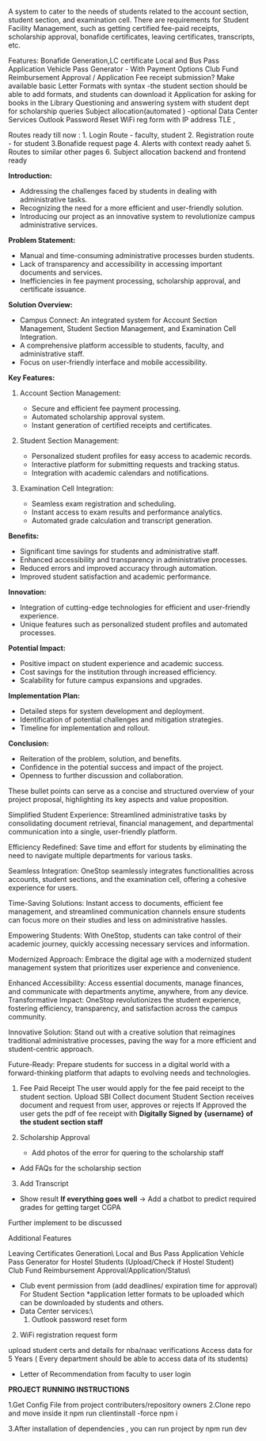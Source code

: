 A system to cater to the needs of students related to the account section, student section, and examination cell. There are requirements for Student Facility Management, such as getting certified fee-paid receipts, scholarship approval, bonafide certificates, leaving certificates, transcripts, etc.


Features:
Bonafide Generation,LC certificate
Local and Bus Pass Application
Vehicle Pass Generator - With Payment Options
Club Fund Reimbursement Approval / Application
Fee receipt submission?
Make available basic Letter Formats with syntax -the student section should be able to add formats, and students can download it
Application for asking for books in the Library
Questioning and answering system with student dept for scholarship queries
Subject allocation(automated ) -optional
Data Center Services
Outlook Password Reset
WiFi reg form with IP address
TLE ,

Routes ready till now : 
	1. Login Route - faculty, student
	2. Registration route - for student
	3.Bonafide request page 
	4. Alerts with context ready aahet
	5. Routes to similar other pages
	6. Subject allocation backend and frontend ready


**Introduction:**
- Addressing the challenges faced by students in dealing with administrative tasks.
- Recognizing the need for a more efficient and user-friendly solution.
- Introducing our project as an innovative system to revolutionize campus administrative services.

**Problem Statement:**
- Manual and time-consuming administrative processes burden students.
- Lack of transparency and accessibility in accessing important documents and services.
- Inefficiencies in fee payment processing, scholarship approval, and certificate issuance.

**Solution Overview:**
- Campus Connect: An integrated system for Account Section Management, Student Section Management, and Examination Cell Integration.
- A comprehensive platform accessible to students, faculty, and administrative staff.
- Focus on user-friendly interface and mobile accessibility.

**Key Features:**
1. Account Section Management:
   - Secure and efficient fee payment processing.
   - Automated scholarship approval system.
   - Instant generation of certified receipts and certificates.

2. Student Section Management:
   - Personalized student profiles for easy access to academic records.
   - Interactive platform for submitting requests and tracking status.
   - Integration with academic calendars and notifications.

3. Examination Cell Integration:
   - Seamless exam registration and scheduling.
   - Instant access to exam results and performance analytics.
   - Automated grade calculation and transcript generation.

**Benefits:**
- Significant time savings for students and administrative staff.
- Enhanced accessibility and transparency in administrative processes.
- Reduced errors and improved accuracy through automation.
- Improved student satisfaction and academic performance.

**Innovation:**
- Integration of cutting-edge technologies for efficient and user-friendly experience.
- Unique features such as personalized student profiles and automated processes.

**Potential Impact:**
- Positive impact on student experience and academic success.
- Cost savings for the institution through increased efficiency.
- Scalability for future campus expansions and upgrades.

**Implementation Plan:**
- Detailed steps for system development and deployment.
- Identification of potential challenges and mitigation strategies.
- Timeline for implementation and rollout.

**Conclusion:**
- Reiteration of the problem, solution, and benefits.
- Confidence in the potential success and impact of the project.
- Openness to further discussion and collaboration.

These bullet points can serve as a concise and structured overview of your project proposal, highlighting its key aspects and value proposition.




Simplified Student Experience: Streamlined administrative tasks by consolidating document retrieval, financial management, and departmental communication into a single, user-friendly platform.

Efficiency Redefined: Save time and effort for students by eliminating the need to navigate multiple departments for various tasks.

Seamless Integration: OneStop seamlessly integrates functionalities across accounts, student sections, and the examination cell, offering a cohesive experience for users.

Time-Saving Solutions: Instant access to documents, efficient fee management, and streamlined communication channels ensure students can focus more on their studies and less on administrative hassles.

Empowering Students: With OneStop, students can take control of their academic journey, quickly accessing necessary services and information.

Modernized Approach: Embrace the digital age with a modernized student management system that prioritizes user experience and convenience.

Enhanced Accessibility: Access essential documents, manage finances, and communicate with departments anytime, anywhere, from any device.
Transformative Impact: OneStop revolutionizes the student experience, fostering efficiency, transparency, and satisfaction across the campus community.

Innovative Solution: Stand out with a creative solution that reimagines traditional administrative processes, paving the way for a more efficient and student-centric approach.

Future-Ready: Prepare students for success in a digital world with a forward-thinking platform that adapts to evolving needs and technologies.



1. Fee Paid Receipt
The user would apply for the fee paid receipt to the student section. Upload SBI Collect document
Student Section receives document and request from user, approves or rejects
If Approved the user gets the pdf of fee receipt with **Digitally Signed by {username} of the student section staff**

2. Scholarship Approval
	- Add photos of the error for quering to the scholarship staff
- Add FAQs for the scholarship section

3. Add Transcript  
- Show result 
**If everything goes well** -> Add a chatbot to predict required grades for getting target CGPA

Further implement to be discussed


Additional Features 

Leaving Certificates Generation\ 
Local and Bus Pass Application
Vehicle Pass Generator for Hostel Students (Upload/Check if Hostel Student)\
Club Fund Reimbursement Approval/Application/Status\
- Club event permission from (add deadlines/ expiration time for approval)\
For Student Section *application letter formats to be uploaded which can be downloaded by students and others.
- Data Center services:\
	1. Outlook password reset form
2. WiFi registration request form

upload student certs and details for nba/naac verifications
Access data for 5 Years ( Every department should be able to access data of its students)


- Letter of Recommendation from faculty to user login

**PROJECT RUNNING INSTRUCTIONS**

1.Get Config File from project contributers/repository owners
2.Clone repo and move inside it 
	npm run clientinstall -force
	npm i

3.After installation of dependencies , you can run project by 
	npm run dev

